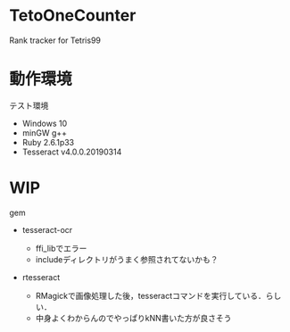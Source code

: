 # TetoOneCounter
Rank tracker for Tetris99

# 動作環境
テスト環境
- Windows 10
- minGW g++
- Ruby 2.6.1p33
- Tesseract v4.0.0.20190314

# WIP
gem
- tesseract-ocr
  - ffi_libでエラー
  - includeディレクトリがうまく参照されてないかも？
  
- rtesseract
  - RMagickで画像処理した後，tesseractコマンドを実行している．らしい．
  - 中身よくわからんのでやっぱりkNN書いた方が良さそう